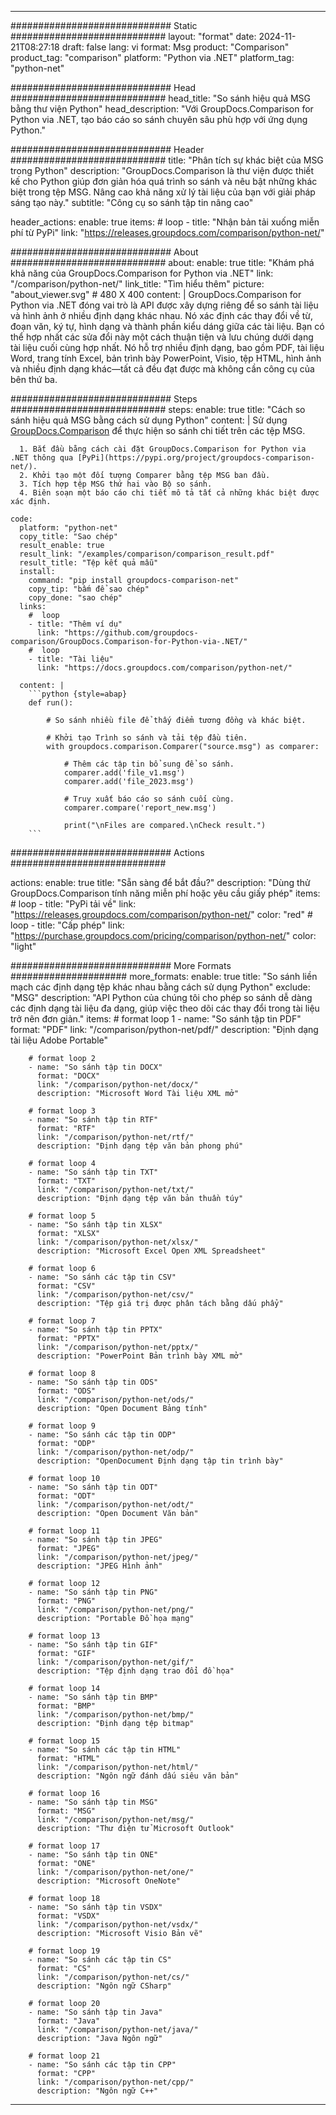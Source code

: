 
---
############################# Static ############################
layout: "format"
date:  2024-11-21T08:27:18
draft: false
lang: vi
format: Msg
product: "Comparison"
product_tag: "comparison"
platform: "Python via .NET"
platform_tag: "python-net"

############################# Head ############################
head_title: "So sánh hiệu quả MSG bằng thư viện Python"
head_description: "Với GroupDocs.Comparison for Python via .NET, tạo báo cáo so sánh chuyên sâu phù hợp với ứng dụng Python."

############################# Header ############################
title: "Phân tích sự khác biệt của MSG trong Python" 
description: "GroupDocs.Comparison là thư viện được thiết kế cho Python giúp đơn giản hóa quá trình so sánh và nêu bật những khác biệt trong tệp MSG. Nâng cao khả năng xử lý tài liệu của bạn với giải pháp sáng tạo này."
subtitle: "Công cụ so sánh tập tin nâng cao" 

header_actions:
  enable: true
  items:
    #  loop
    - title: "Nhận bản tải xuống miễn phí từ PyPi"
      link: "https://releases.groupdocs.com/comparison/python-net/"
      
############################# About ############################
about:
    enable: true
    title: "Khám phá khả năng của GroupDocs.Comparison for Python via .NET"
    link: "/comparison/python-net/"
    link_title: "Tìm hiểu thêm"
    picture: "about_viewer.svg" # 480 X 400
    content: |
       GroupDocs.Comparison for Python via .NET đóng vai trò là API được xây dựng riêng để so sánh tài liệu và hình ảnh ở nhiều định dạng khác nhau. Nó xác định các thay đổi về từ, đoạn văn, ký tự, hình dạng và thành phần kiểu dáng giữa các tài liệu. Bạn có thể hợp nhất các sửa đổi này một cách thuận tiện và lưu chúng dưới dạng tài liệu cuối cùng hợp nhất. Nó hỗ trợ nhiều định dạng, bao gồm PDF, tài liệu Word, trang tính Excel, bản trình bày PowerPoint, Visio, tệp HTML, hình ảnh và nhiều định dạng khác—tất cả đều đạt được mà không cần công cụ của bên thứ ba.

############################# Steps ############################
steps:
    enable: true
    title: "Cách so sánh hiệu quả MSG bằng cách sử dụng Python"
    content: |
      Sử dụng [GroupDocs.Comparison](https://products.groupdocs.com/comparison/python-net/) để thực hiện so sánh chi tiết trên các tệp MSG.
      
      1. Bắt đầu bằng cách cài đặt GroupDocs.Comparison for Python via .NET thông qua [PyPi](https://pypi.org/project/groupdocs-comparison-net/).
      2. Khởi tạo một đối tượng Comparer bằng tệp MSG ban đầu.
      3. Tích hợp tệp MSG thứ hai vào Bộ so sánh.
      4. Biên soạn một báo cáo chi tiết mô tả tất cả những khác biệt được xác định.
   
    code:
      platform: "python-net"
      copy_title: "Sao chép"
      result_enable: true
      result_link: "/examples/comparison/comparison_result.pdf"
      result_title: "Tệp kết quả mẫu"
      install:
        command: "pip install groupdocs-comparison-net"
        copy_tip: "bấm để sao chép"
        copy_done: "sao chép"
      links:
        #  loop
        - title: "Thêm ví dụ"
          link: "https://github.com/groupdocs-comparison/GroupDocs.Comparison-for-Python-via-.NET/"
        #  loop
        - title: "Tài liệu"
          link: "https://docs.groupdocs.com/comparison/python-net/"
          
      content: |
        ```python {style=abap}
        def run():

            # So sánh nhiều file để thấy điểm tương đồng và khác biệt.

            # Khởi tạo Trình so sánh và tải tệp đầu tiên.
            with groupdocs.comparison.Comparer("source.msg") as comparer:

                # Thêm các tập tin bổ sung để so sánh.
                comparer.add('file_v1.msg')
                comparer.add('file_2023.msg')

                # Truy xuất báo cáo so sánh cuối cùng.
                comparer.compare('report_new.msg')

                print("\nFiles are compared.\nCheck result.")
        ```            

############################# Actions ############################

actions:
  enable: true
  title: "Sẵn sàng để bắt đầu?"
  description: "Dùng thử GroupDocs.Comparison tính năng miễn phí hoặc yêu cầu giấy phép"
  items:
    #  loop
    - title: "PyPi tải về"
      link: "https://releases.groupdocs.com/comparison/python-net/"
      color: "red"
        #  loop
    - title: "Cấp phép"
      link: "https://purchase.groupdocs.com/pricing/comparison/python-net/"
      color: "light"


############################# More Formats #####################
more_formats:
    enable: true
    title: "So sánh liền mạch các định dạng tệp khác nhau bằng cách sử dụng Python"
    exclude: "MSG"
    description: "API Python của chúng tôi cho phép so sánh dễ dàng các định dạng tài liệu đa dạng, giúp việc theo dõi các thay đổi trong tài liệu trở nên đơn giản."
    items: 
        # format loop 1
        - name: "So sánh tập tin PDF"
          format: "PDF"
          link: "/comparison/python-net/pdf/"
          description: "Định dạng tài liệu Adobe Portable"

        # format loop 2
        - name: "So sánh tập tin DOCX"
          format: "DOCX"
          link: "/comparison/python-net/docx/"
          description: "Microsoft Word Tài liệu XML mở"

        # format loop 3
        - name: "So sánh tập tin RTF"
          format: "RTF"
          link: "/comparison/python-net/rtf/"
          description: "Định dạng tệp văn bản phong phú"

        # format loop 4
        - name: "So sánh tập tin TXT"
          format: "TXT"
          link: "/comparison/python-net/txt/"
          description: "Định dạng tệp văn bản thuần túy"

        # format loop 5
        - name: "So sánh tập tin XLSX"
          format: "XLSX"
          link: "/comparison/python-net/xlsx/"
          description: "Microsoft Excel Open XML Spreadsheet"

        # format loop 6
        - name: "So sánh các tập tin CSV"
          format: "CSV"
          link: "/comparison/python-net/csv/"
          description: "Tệp giá trị được phân tách bằng dấu phẩy"

        # format loop 7
        - name: "So sánh tập tin PPTX"
          format: "PPTX"
          link: "/comparison/python-net/pptx/"
          description: "PowerPoint Bản trình bày XML mở"

        # format loop 8
        - name: "So sánh tập tin ODS"
          format: "ODS"
          link: "/comparison/python-net/ods/"
          description: "Open Document Bảng tính"

        # format loop 9
        - name: "So sánh các tập tin ODP"
          format: "ODP"
          link: "/comparison/python-net/odp/"
          description: "OpenDocument Định dạng tập tin trình bày"

        # format loop 10
        - name: "So sánh tập tin ODT"
          format: "ODT"
          link: "/comparison/python-net/odt/"
          description: "Open Document Văn bản"

        # format loop 11
        - name: "So sánh tập tin JPEG"
          format: "JPEG"
          link: "/comparison/python-net/jpeg/"
          description: "JPEG Hình ảnh"

        # format loop 12
        - name: "So sánh tập tin PNG"
          format: "PNG"
          link: "/comparison/python-net/png/"
          description: "Portable Đồ họa mạng"

        # format loop 13
        - name: "So sánh tập tin GIF"
          format: "GIF"
          link: "/comparison/python-net/gif/"
          description: "Tệp định dạng trao đổi đồ họa"

        # format loop 14
        - name: "So sánh tập tin BMP"
          format: "BMP"
          link: "/comparison/python-net/bmp/"
          description: "Định dạng tệp bitmap"

        # format loop 15
        - name: "So sánh các tập tin HTML"
          format: "HTML"
          link: "/comparison/python-net/html/"
          description: "Ngôn ngữ đánh dấu siêu văn bản"

        # format loop 16
        - name: "So sánh tập tin MSG"
          format: "MSG"
          link: "/comparison/python-net/msg/"
          description: "Thư điện tử Microsoft Outlook"

        # format loop 17
        - name: "So sánh tập tin ONE"
          format: "ONE"
          link: "/comparison/python-net/one/"
          description: "Microsoft OneNote"

        # format loop 18
        - name: "So sánh tập tin VSDX"
          format: "VSDX"
          link: "/comparison/python-net/vsdx/"
          description: "Microsoft Visio Bản vẽ"

        # format loop 19
        - name: "So sánh các tập tin CS"
          format: "CS"
          link: "/comparison/python-net/cs/"
          description: "Ngôn ngữ CSharp"

        # format loop 20
        - name: "So sánh tập tin Java"
          format: "Java"
          link: "/comparison/python-net/java/"
          description: "Java Ngôn ngữ"
          
        # format loop 21
        - name: "So sánh các tập tin CPP"
          format: "CPP"
          link: "/comparison/python-net/cpp/"
          description: "Ngôn ngữ C++"
---